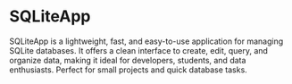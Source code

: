 # SQLiteApp
SQLiteApp is a lightweight, fast, and easy-to-use application for managing SQLite databases. It offers a clean interface to create, edit, query, and organize data, making it ideal for developers, students, and data enthusiasts. Perfect for small projects and quick database tasks.
